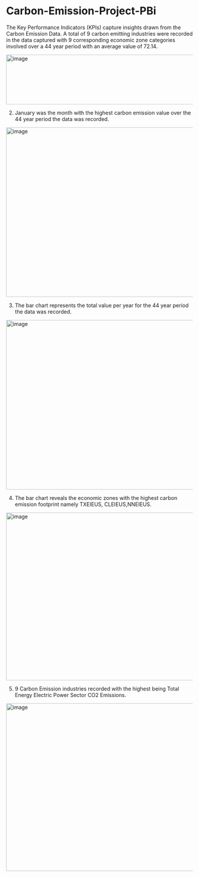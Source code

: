 # Carbon-Emission-Project-PBi
The Key Performance Indicators (KPIs) capture insights drawn from the Carbon Emission Data. A total of 9 carbon emitting industries were recorded in the data captured with 9 corresponding  economic zone categories involved  over a 44 year period with an average value of 72.14.


<img width="1014" height="134" alt="image" src="https://github.com/user-attachments/assets/4ed6ed50-7e17-4d30-9534-0b60f9a472d6" />


2. January was the month with the highest carbon emission value over the 44 year period the data was recorded.


<img width="644" height="457" alt="image" src="https://github.com/user-attachments/assets/c893a8ce-9abd-4789-8ec4-66177a519d89" />




3.  The bar chart represents the total value per year for the 44 year period the data was recorded.



<img width="836" height="457" alt="image" src="https://github.com/user-attachments/assets/21dee90d-cee5-42c2-b8ed-93ec8c4e7592" />



4.  The bar chart reveals the economic zones with the highest carbon emission footprint namely TXEIEUS, CLEIEUS,NNEIEUS.


<img width="644" height="452" alt="image" src="https://github.com/user-attachments/assets/26a0c1d1-9ebc-469a-8520-813fe70f4485" />



5. 9 Carbon Emission industries recorded with the highest being Total Energy Electric Power Sector CO2 Emissions.

 <img width="836" height="452" alt="image" src="https://github.com/user-attachments/assets/7dac2034-0281-4bb7-94d0-bf5976f5d8b4" />


